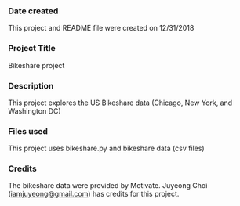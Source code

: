 ### Date created
This project and README file were created on 12/31/2018

### Project Title
Bikeshare project

### Description
This project explores the US Bikeshare data (Chicago, New York, and Washington DC)

### Files used
This project uses bikeshare.py and bikeshare data (csv files)

### Credits
The bikeshare data were provided by Motivate. Juyeong Choi (iamjuyeong@gmail.com) has credits for this project.
